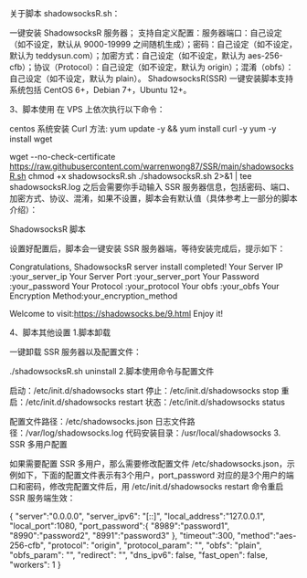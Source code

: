 关于脚本 shadowsocksR.sh：

一键安装 ShadowsocksR 服务器； 支持自定义配置：服务器端口：自己设定（如不设定，默认从 9000-19999 之间随机生成）；密码：自己设定（如不设定，默认为 teddysun.com）；加密方式：自己设定（如不设定，默认为 aes-256-cfb）；协议（Protocol）：自己设定（如不设定，默认为 origin）；混淆（obfs）：自己设定（如不设定，默认为 plain）。 ShadowsocksR(SSR) 一键安装脚本支持系统包括 CentOS 6+，Debian 7+，Ubuntu 12+。

3、脚本使用 在 VPS 上依次执行以下命令：

centos 系统安装 Curl 方法:
yum update -y && yum install curl -y 
yum -y install wget

wget --no-check-certificate https://raw.githubusercontent.com/warrenwong87/SSR/main/shadowsocksR.sh 
chmod +x shadowsocksR.sh 
./shadowsocksR.sh 2>&1 | tee shadowsocksR.log 之后会需要你手动输入 SSR 服务器信息，包括密码、端口、加密方式、协议、混淆，如果不设置，脚本会有默认值（具体参考上一部分的脚本介绍）：

ShadowsocksR 脚本

设置好配置后，脚本会一键安装 SSR 服务器端，等待安装完成后，提示如下：

Congratulations, ShadowsocksR server install completed! Your Server IP :your_server_ip Your Server Port :your_server_port Your Password :your_password Your Protocol :your_protocol Your obfs :your_obfs Your Encryption Method:your_encryption_method

Welcome to visit:https://shadowsocks.be/9.html Enjoy it!

4、脚本其他设置 1.脚本卸载

一键卸载 SSR 服务器以及配置文件：

./shadowsocksR.sh uninstall 2.脚本使用命令与配置文件

启动：/etc/init.d/shadowsocks start 
停止：/etc/init.d/shadowsocks stop 
重启：/etc/init.d/shadowsocks restart 
状态：/etc/init.d/shadowsocks status

配置文件路径：/etc/shadowsocks.json 
日志文件路径：/var/log/shadowsocks.log 
代码安装目录：/usr/local/shadowsocks 3. SSR 多用户配置

如果需要配置 SSR 多用户，那么需要修改配置文件 /etc/shadowsocks.json，示例如下，下面的配置文件表示有3个用户，port_password 对应的是3个用户的端口和密码，修改完配置文件后，用 /etc/init.d/shadowsocks restart 命令重启 SSR 服务端生效：

{ "server":"0.0.0.0", "server_ipv6": "[::]", "local_address":"127.0.0.1", "local_port":1080, "port_password":{ "8989":"password1", "8990":"password2", "8991":"password3" }, "timeout":300, "method":"aes-256-cfb", "protocol": "origin", "protocol_param": "", "obfs": "plain", "obfs_param": "", "redirect": "", "dns_ipv6": false, "fast_open": false, "workers": 1 }
